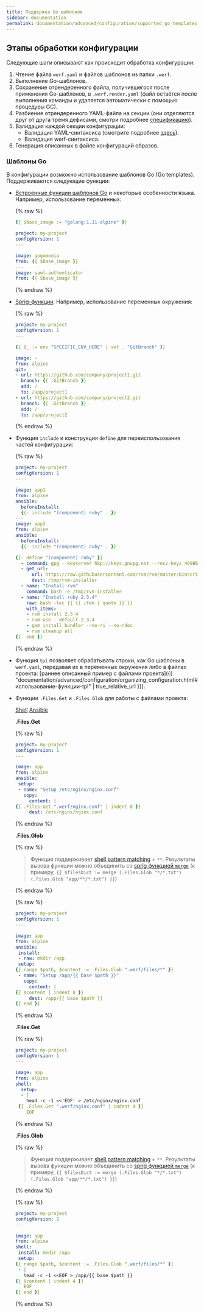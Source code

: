 ```yaml
---
title: Поддержка Go шаблонов
sidebar: documentation
permalink: documentation/advanced/configuration/supported_go_templates.html
---
```


## Этапы обработки конфигурации

Следующие шаги описывают как происходит обработка конфигурации:
1. Чтение файла `werf.yaml` и файлов шаблонов из папки `.werf`.
2. Выполнение Go-шаблонов.
3. Сохранение отрендеренного файла, получившегося после применения Go-шаблонов, в `.werf.render.yaml` (файл остаётся после выполнения команды и удаляется автоматически с помощью процедуры GC).
4. Разбиение отрендеренного YAML-файла на секции (они отделяются друг от друга тремя дефисами, смотри подробнее [спецификацию](https://yaml.org/spec/1.2/spec.html#id2800132)).
5. Валидация каждой секции конфигурации:
   * Валидация YAML-синтаксиса (смотрите подробнее [здесь](http://yaml.org/refcard.html)).
   * Валидация werf-синтаксиса.
6. Генерация описанных в файле конфигураций образов.

### Шаблоны Go

В конфигурации возможно использование шаблонов Go (Go templates). Поддерживаются следующие функции:

* [Встроенные функции шаблонов Go](https://golang.org/pkg/text/template/#hdr-Functions) и некоторые особенности языка. Например, использование переменных:<a id="go-templates" href="#go-templates" class="anchorjs-link " aria-label="Anchor link for: go templates" data-anchorjs-icon=""></a>

  {% raw %}
  ```yaml
  {{ $base_image := "golang:1.11-alpine" }}

  project: my-project
  configVersion: 1
  ---

  image: gogomonia
  from: {{ $base_image }}
  ---
  image: saml-authenticator
  from: {{ $base_image }}
  ```
  {% endraw %}

* [Sprig-функции](http://masterminds.github.io/sprig/). Например, использование переменных окружения:<a id="sprig-functions" href="#sprig-functions" class="anchorjs-link " aria-label="Anchor link for: sprig functions" data-anchorjs-icon=""></a>

  {% raw %}
  ```yaml
  project: my-project
  configVersion: 1
  ---

  {{ $_ := env "SPECIFIC_ENV_HERE" | set . "GitBranch" }}

  image: ~
  from: alpine
  git:
  - url: https://github.com/company/project1.git
    branch: {{ .GitBranch }}
    add: /
    to: /app/project1
  - url: https://github.com/company/project2.git
    branch: {{ .GitBranch }}
    add: /
    to: /app/project2
  ```
  {% endraw %}

* Функция `include` и конструкция `define` для переиспользования частей конфигурации:<a id="include" href="#include" class="anchorjs-link " aria-label="Anchor link for: include" data-anchorjs-icon=""></a>

  {% raw %}
  ```yaml
  project: my-project
  configVersion: 1
  ---

  image: app1
  from: alpine
  ansible:
    beforeInstall:
    {{- include "(component) ruby" . }}
  ---
  image: app2
  from: alpine
  ansible:
    beforeInstall:
    {{- include "(component) ruby" . }}

  {{- define "(component) ruby" }}
    - command: gpg --keyserver hkp://keys.gnupg.net --recv-keys 409B6B1796C275462A1703113804BB82D39DC0E3
    - get_url:
        url: https://raw.githubusercontent.com/rvm/rvm/master/binscripts/rvm-installer
        dest: /tmp/rvm-installer
    - name: "Install rvm"
      command: bash -e /tmp/rvm-installer
    - name: "Install ruby 2.3.4"
      raw: bash -lec {{`{{ item | quote }}`}}
      with_items:
      - rvm install 2.3.4
      - rvm use --default 2.3.4
      - gem install bundler --no-ri --no-rdoc
      - rvm cleanup all
  {{- end }}
  ```
  {% endraw %}

* Функция `tpl` позволяет обрабатывать строки, как Go шаблоны в `werf.yaml`, передавая их в переменных окружения либо в файлах проекта: [раннее описанный пример с файлами проекта]({{ "documentation/advanced/configuration/organizing_configuration.html#использование-функции-tpl" | true_relative_url }}).<a id="tpl" href="#tpl" class="anchorjs-link " aria-label="Anchor link for: tpl" data-anchorjs-icon=""></a>

* Функции `.Files.Get` и `.Files.Glob` для работы с файлами проекта:<a id="files-get" href="#files-get" class="anchorjs-link " aria-label="Anchor link for: .Files.Get" data-anchorjs-icon=""></a>

  <div class="tabs">
    <a href="javascript:void(0)" class="tabs__btn active" onclick="openTab(event, 'tabs__btn', 'tabs__content', 'shell_tab')">Shell</a>
    <a href="javascript:void(0)" class="tabs__btn" onclick="openTab(event, 'tabs__btn', 'tabs__content', 'ansible_tab')">Ansible</a>
  </div>

  <div id="ansible_tab" class="tabs__content" markdown="1">
   
  **.Files.Get**

  {% raw %}
  ```yaml
  project: my-project
  configVersion: 1
  ---

  image: app
  from: alpine
  ansible:
   setup:
   - name: "Setup /etc/nginx/nginx.conf"
     copy:
       content: |
  {{ .Files.Get ".werf/nginx.conf" | indent 8 }}
       dest: /etc/nginx/nginx.conf
  ```
  {% endraw %}

  **.Files.Glob**

  {% raw %}
    > Функция поддерживает [shell pattern matching](https://www.gnu.org/software/findutils/manual/html_node/find_html/Shell-Pattern-Matching.html) + `**`. Результаты вызова функции можно объединить со [sprig функцией `merge`](https://github.com/Masterminds/sprig/blob/master/docs/dicts.md#merge-mustmerge) (к примеру, `{{ $filesDict := merge (.Files.Glob "*/*.txt") (.Files.Glob "app/**/*.txt") }}`)

  {% endraw %}
  
  {% raw %}
  ```yaml
  project: my-project
  configVersion: 1
  ---

  image: app
  from: alpine
  ansible:
   install:
   - raw: mkdir /app
   setup:
  {{ range $path, $content := .Files.Glob ".werf/files/*" }}
   - name: "Setup /app/{{ base $path }}"
     copy:
       content: |
  {{ $content | indent 8 }}
       dest: /app/{{ base $path }}
  {{ end }}
  ```
  {% endraw %}
  </div>

  <div id="shell_tab" class="tabs__content active" markdown="1">

  **.Files.Get**

  {% raw %}
  ```yaml
  project: my-project
  configVersion: 1
  ---

  image: app
  from: alpine
  shell:
    setup:
    - |
      head -c -1 <<'EOF' > /etc/nginx/nginx.conf
   {{ .Files.Get ".werf/nginx.conf" | indent 4 }}
      EOF
  ```
  {% endraw %}

  **.Files.Glob**

  {% raw %}
  > Функция поддерживает [shell pattern matching](https://www.gnu.org/software/findutils/manual/html_node/find_html/Shell-Pattern-Matching.html) + `**`. Результаты вызова функции можно объединить со [sprig функцией `merge`](https://github.com/Masterminds/sprig/blob/master/docs/dicts.md#merge-mustmerge) (к примеру, `{{ $filesDict := merge (.Files.Glob "*/*.txt") (.Files.Glob "app/**/*.txt") }}`)

  {% endraw %}

  {% raw %}
  ```yaml
  project: my-project
  configVersion: 1
  ---

  image: app
  from: alpine
  shell:
   install: mkdir /app
   setup:
  {{ range $path, $content := .Files.Glob ".werf/files/*" }}
   - |
     head -c -1 <<EOF > /app/{{ base $path }}
  {{ $content | indent 4 }}
     EOF
  {{ end }}
  ```
  {% endraw %}

  </div>
